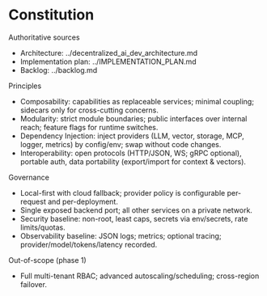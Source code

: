 # Constitution

Authoritative sources
- Architecture: ../decentralized_ai_dev_architecture.md
- Implementation plan: ../IMPLEMENTATION_PLAN.md
- Backlog: ../backlog.md

Principles
- Composability: capabilities as replaceable services; minimal coupling; sidecars only for cross-cutting concerns.
- Modularity: strict module boundaries; public interfaces over internal reach; feature flags for runtime switches.
- Dependency Injection: inject providers (LLM, vector, storage, MCP, logger, metrics) by config/env; swap without code changes.
- Interoperability: open protocols (HTTP/JSON, WS; gRPC optional), portable auth, data portability (export/import for context & vectors).

Governance
- Local-first with cloud fallback; provider policy is configurable per-request and per-deployment.
- Single exposed backend port; all other services on a private network.
- Security baseline: non-root, least caps, secrets via env/secrets, rate limits/quotas.
- Observability baseline: JSON logs; metrics; optional tracing; provider/model/tokens/latency recorded.

Out-of-scope (phase 1)
- Full multi-tenant RBAC; advanced autoscaling/scheduling; cross-region failover.

